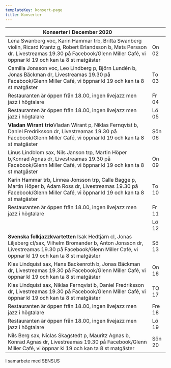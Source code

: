 ```yaml
---
templateKey: konsert-page
title: Konserter
---
```



| Konserter i December 2020                                                                                                                                                                                       |       |
| --------------------------------------------------------------------------------------------------------------------------------------------------------------------------------------------------------------- | ----- |
| Lena Swanberg voc, Karin Hammar trb, Britta Swanberg violin, Ricard Krantz g, Robert Erlandsson b, Mats Persson dr. Livestreamas 19.30 på Facebook/Glenn Miller Café, vi öppnar kl 19 och kan ta 8 st matgäster | On 02 
|Camilla Jonsson voc, Leo Lindberg p,  Björn Lundén b, Jonas Bäckman dr, Livestreamas 19.30 på Facebook/Glenn Miller Café, vi öppnar kl 19 och kan ta 8 st matgäster |To 03|
|Restauranten är öppen från 18.00, ingen livejazz men jazz i högtalare|Fr 04|
|Restauranten är öppen från 18.00, ingen livejazz men jazz i högtalare|Lö 05|Å
|**Vladan Wirant trio**Vladan Wirant p, Niklas Fernqvist b, Daniel Fredriksson dr, Livestreamas 19.30 på Facebook/Glenn Miller Café, vi öppnar kl 19 och kan ta 8 st matgäster |Sön 06|
|Linus Lindblom sax, Nils Janson trp, Martin Höper b,Konrad Agnas dr, Livestreamas 19.30 på Facebook/Glenn Miller Café, vi öppnar kl 19 och kan ta 8 st matgäster |On 09|
|Karin Hammar trb, Linnea Jonsson trp, Calle Bagge p, Martin Höper b, Adam Ross dr, Livestreamas 19.30 på Facebook/Glenn Miller Café, vi öppnar kl 19 och kan ta 8 st matgäster |To 10|
|Restauranten är öppen från 18.00, ingen livejazz men jazz i högtalare|Fr 11|
| |Lö 12|
|**Svenska folkjazzkvartetten** Isak Hedtjärn cl, Jonas Liljeberg cl/sax, Vilhelm Bromander b, Anton Jonsson dr, Livestreamas 19.30 på Facebook/Glenn Miller Café, vi öppnar kl 19 och kan ta 8 st matgäster |Sö 13|
|Klas Lindquist sax, Hans Backenroth b, Jonas Bäckman dr,  Livestreamas 19.30 på Facebook/Glenn Miller Café, vi öppnar kl 19 och kan ta 8 st matgäster |On 16|
|Klas Lindquist sax, Niklas Fernqvist b, Daniel Fredriksson dr, Livestreamas 19.30 på Facebook/Glenn Miller Café, vi öppnar kl 19 och kan ta 8 st matgäster|TO 17|
|Restauranten är öppen från 18.00, ingen livejazz men jazz i högtalare|Fre 18|
|Restauranten är öppen från 18.00, ingen livejazz men jazz i högtalare|Lö 19|
|Nils Berg sax, Niclas Skagstedt p, Mauritz Agnas b, Konrad Agnas dr, Livestreamas 19.30 på Facebook/Glenn Miller Café, vi öppnar kl 19 och kan ta 8 st matgäster|Sön 20|   
 





                                                                                                                                                   

I samarbete med SENSUS
